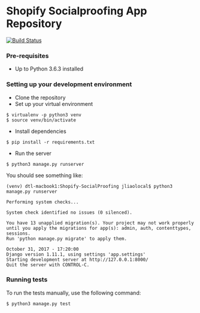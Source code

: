 # Shopify Socialproofing App Repository

[![Build Status](https://travis-ci.com/johnsliao/Shopify-SocialProofing.svg?token=e17eeXXt29Y4Pr7HVhoa&branch=development)](https://travis-ci.com/johnsliao/Shopify-SocialProofing)

### Pre-requisites
* Up to Python 3.6.3 installed

### Setting up your development environment
* Clone the repository
* Set up your virtual environment

```buildoutcfg
$ virtualenv -p python3 venv
$ source venv/bin/activate
```

* Install dependencies
```buildoutcfg
$ pip install -r requirements.txt
```
* Run the server
```buildoutcfg
$ python3 manage.py runserver
```
You should see something like:
```buildoutcfg
(venv) dtl-macbook1:Shopify-SocialProofing jliaolocal$ python3 manage.py runserver
 
Performing system checks...

System check identified no issues (0 silenced).

You have 13 unapplied migration(s). Your project may not work properly until you apply the migrations for app(s): admin, auth, contenttypes, sessions.
Run 'python manage.py migrate' to apply them.

October 31, 2017 - 17:20:00
Django version 1.11.1, using settings 'app.settings'
Starting development server at http://127.0.0.1:8000/
Quit the server with CONTROL-C.
```

### Running tests
To run the tests manually, use the following command:
```buildoutcfg
$ python3 manage.py test
```
